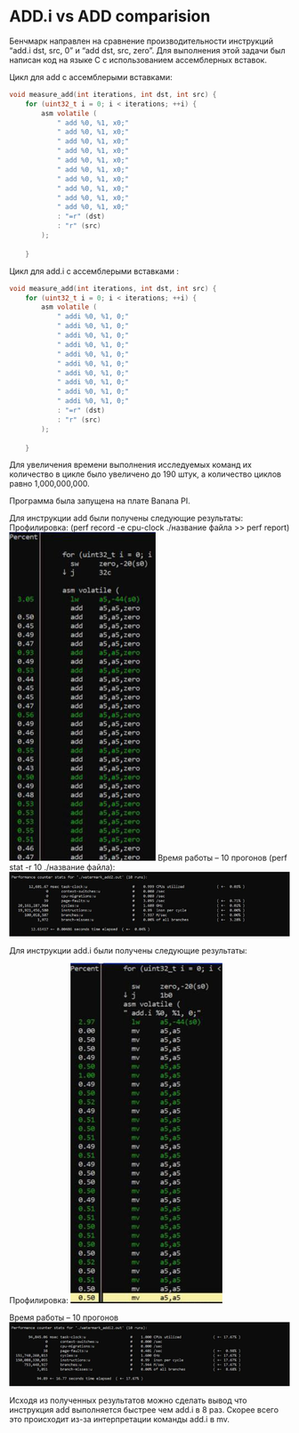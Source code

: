 # ADD.i vs ADD comparision 

Бенчмарк направлен на сравнение производительности инструкций “add.i dst, src, 0” и “add dst, src, zero”.
Для выполнения этой задачи был написан код на языке C с использованием ассемблерных вставок.  

Цикл для add c ассемблерыми вставками:
```c
void measure_add(int iterations, int dst, int src) {
    for (uint32_t i = 0; i < iterations; ++i) {
        asm volatile (
            " add %0, %1, x0;"
            " add %0, %1, x0;"
            " add %0, %1, x0;"
            " add %0, %1, x0;"
            " add %0, %1, x0;"
            " add %0, %1, x0;"
            " add %0, %1, x0;"
            " add %0, %1, x0;"
            " add %0, %1, x0;"
            " add %0, %1, x0;"
            : "=r" (dst)
            : "r" (src)
        );
        
    }
```

Цикл для add.i c ассемблерыми вставками :
```c
void measure_add(int iterations, int dst, int src) {
    for (uint32_t i = 0; i < iterations; ++i) {
        asm volatile (
            " addi %0, %1, 0;"
            " addi %0, %1, 0;"
            " addi %0, %1, 0;"
            " addi %0, %1, 0;"
            " addi %0, %1, 0;"
            " addi %0, %1, 0;"
            " addi %0, %1, 0;"
            " addi %0, %1, 0;"
            " addi %0, %1, 0;"
            " addi %0, %1, 0;"
            : "=r" (dst)
            : "r" (src)
        );
        
    }
```

Для увеличения времени выполнения исследуемых команд их количество в цикле было увеличено до 190 штук, а количество циклов равно 1,000,000,000.

Программа была запущена на плате Banana PI.

Для инструкции add были получены следующие результаты:
Профилировка: (perf record -e cpu-clock ./название файла >> perf report)
![add_assembler.jpg](images/add_assembler.jpg)
Время работы – 10 прогонов (perf stat -r 10 ./название файла):
![add_report.jpg](images/add_report.jpg)



Для инструкции add.i были получены следующие результаты:

Профилировка:
![addi_assembler.jpg](images/addi_assembler.jpg)

Время работы – 10 прогонов
![addi_report.jpg](images/addi_report.jpg)


Исходя из полученных результатов можно сделать вывод что инструкция add выполняется быстрее чем add.i в 8 раз. Скорее всего это происходит из-за интерпретации команды add.i в mv.



